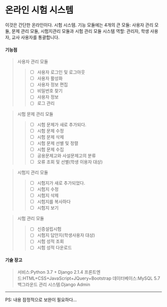 # 온라인 시험 시스템
이것은 간단한 온라인이다. 시험 시스템.
기능 모듈에는 4개의 큰 모듈: 사용자 관리 모듈, 문제 관리 모듈, 시험지관리 모듈과 시험 관리 모듈
시스템 역할: 관리자, 학생 사용자, 교사 사용자를 통괄합니다.

#### 기능점
> 사용자 관리 모듈
>> + [ ] 사용자 로그인 및 로그아웃
>> + [ ] 사용자 활성화
>> + [ ] 사용자 정보 편집
>> + [ ] 비밀번호 찾기
>> + [ ] 사용자 정보
>> + [ ] 로그 관리

> 시험 문제 관리 모듈
>> + [ ] 시험 문제가 새로 추가되다.
>> + [ ] 시험 문제 수정
>> + [ ] 시험 문제 삭제
>> + [ ] 시험 문제 선별 및 정렬
>> + [ ] 시험 문제 수집
>> + [ ] 공용문제고와 사설문제고의 분류
>> + [ ] 오류 조회 및 선별(학생 이용자 대상)

> 시험지 관리 모듈
>> + [ ] 시험지가 새로 추가되었다.
>> + [ ] 시험지 수정
>> + [ ] 시험지 삭제
>> + [ ] 시험지를 복사하다
>> + [ ] 시험지 보기

> 시험 관리 모듈
>> + [ ] 신증설립시험
>> + [ ] 시험지 답안지(학생사용자 대상)
>> + [ ] 시험 성적 조회
>> + [ ] 시험 성적 다운로드

#### 기술 장고
> 서비스:Python 3.7 + Django 2.1.4
> 프론트엔드:HTML+CSS+JavaScript+JQuery+Bootstrap
> 데이터베이스:MySQL 5.7
> 백그라운드 관리 시스템:Django Admin

---
PS: 내용 잠정적으로 보완이 필요하다...